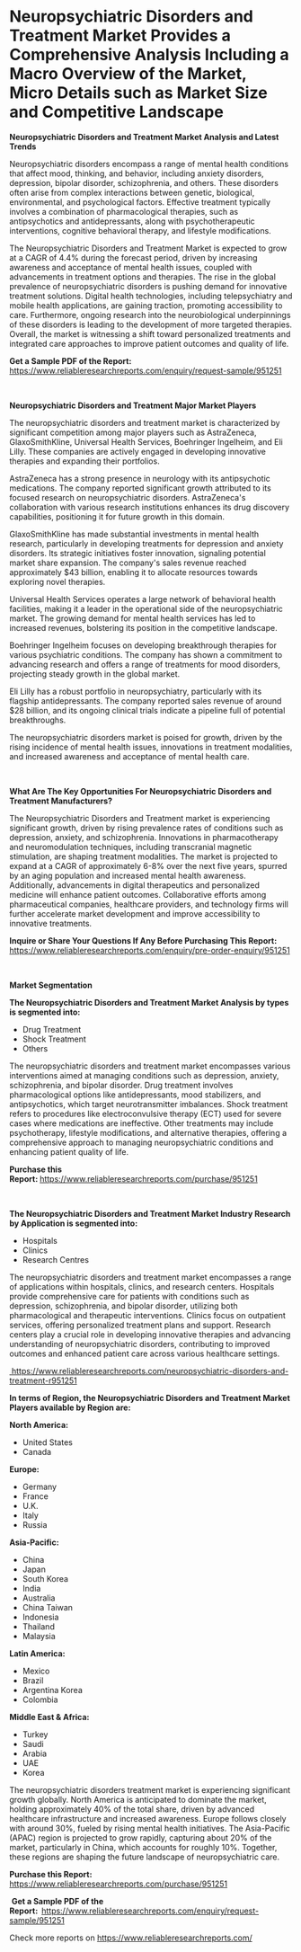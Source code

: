 <p><h1>Neuropsychiatric Disorders and Treatment Market Provides a Comprehensive Analysis Including a Macro Overview of the Market, Micro Details such as Market Size and Competitive Landscape</h1></p><p><strong>Neuropsychiatric Disorders and Treatment Market Analysis and Latest Trends</strong></p>
<p><p>Neuropsychiatric disorders encompass a range of mental health conditions that affect mood, thinking, and behavior, including anxiety disorders, depression, bipolar disorder, schizophrenia, and others. These disorders often arise from complex interactions between genetic, biological, environmental, and psychological factors. Effective treatment typically involves a combination of pharmacological therapies, such as antipsychotics and antidepressants, along with psychotherapeutic interventions, cognitive behavioral therapy, and lifestyle modifications.</p><p>The Neuropsychiatric Disorders and Treatment Market is expected to grow at a CAGR of 4.4% during the forecast period, driven by increasing awareness and acceptance of mental health issues, coupled with advancements in treatment options and therapies. The rise in the global prevalence of neuropsychiatric disorders is pushing demand for innovative treatment solutions. Digital health technologies, including telepsychiatry and mobile health applications, are gaining traction, promoting accessibility to care. Furthermore, ongoing research into the neurobiological underpinnings of these disorders is leading to the development of more targeted therapies. Overall, the market is witnessing a shift toward personalized treatments and integrated care approaches to improve patient outcomes and quality of life.</p></p>
<p><strong>Get a Sample PDF of the Report:&nbsp;</strong> <a href="https://www.reliableresearchreports.com/enquiry/request-sample/951251?utm_campaign=1674&utm_medium=2&utm_source=Github&utm_content=ia&utm_term=06032025&utm_id=neuropsychiatric-disorders-and-treatment">https://www.reliableresearchreports.com/enquiry/request-sample/951251</a></p>
<p>&nbsp;</p>
<p><strong>Neuropsychiatric Disorders and Treatment Major Market Players</strong></p>
<p><p>The neuropsychiatric disorders and treatment market is characterized by significant competition among major players such as AstraZeneca, GlaxoSmithKline, Universal Health Services, Boehringer Ingelheim, and Eli Lilly. These companies are actively engaged in developing innovative therapies and expanding their portfolios.</p><p>AstraZeneca has a strong presence in neurology with its antipsychotic medications. The company reported significant growth attributed to its focused research on neuropsychiatric disorders. AstraZeneca's collaboration with various research institutions enhances its drug discovery capabilities, positioning it for future growth in this domain.</p><p>GlaxoSmithKline has made substantial investments in mental health research, particularly in developing treatments for depression and anxiety disorders. Its strategic initiatives foster innovation, signaling potential market share expansion. The company's sales revenue reached approximately $43 billion, enabling it to allocate resources towards exploring novel therapies.</p><p>Universal Health Services operates a large network of behavioral health facilities, making it a leader in the operational side of the neuropsychiatric market. The growing demand for mental health services has led to increased revenues, bolstering its position in the competitive landscape.</p><p>Boehringer Ingelheim focuses on developing breakthrough therapies for various psychiatric conditions. The company has shown a commitment to advancing research and offers a range of treatments for mood disorders, projecting steady growth in the global market.</p><p>Eli Lilly has a robust portfolio in neuropsychiatry, particularly with its flagship antidepressants. The company reported sales revenue of around $28 billion, and its ongoing clinical trials indicate a pipeline full of potential breakthroughs.</p><p>The neuropsychiatric disorders market is poised for growth, driven by the rising incidence of mental health issues, innovations in treatment modalities, and increased awareness and acceptance of mental health care.</p></p>
<p>&nbsp;</p>
<p><strong>What Are The Key Opportunities For Neuropsychiatric Disorders and Treatment Manufacturers?</strong></p>
<p><p>The Neuropsychiatric Disorders and Treatment market is experiencing significant growth, driven by rising prevalence rates of conditions such as depression, anxiety, and schizophrenia. Innovations in pharmacotherapy and neuromodulation techniques, including transcranial magnetic stimulation, are shaping treatment modalities. The market is projected to expand at a CAGR of approximately 6-8% over the next five years, spurred by an aging population and increased mental health awareness. Additionally, advancements in digital therapeutics and personalized medicine will enhance patient outcomes. Collaborative efforts among pharmaceutical companies, healthcare providers, and technology firms will further accelerate market development and improve accessibility to innovative treatments.</p></p>
<p><strong>Inquire or Share Your Questions If Any Before Purchasing This Report:</strong> <a href="https://www.reliableresearchreports.com/enquiry/pre-order-enquiry/951251?utm_campaign=1674&utm_medium=2&utm_source=Github&utm_content=ia&utm_term=06032025&utm_id=neuropsychiatric-disorders-and-treatment">https://www.reliableresearchreports.com/enquiry/pre-order-enquiry/951251</a></p>
<p>&nbsp;</p>
<p><strong>Market Segmentation</strong></p>
<p><strong>The Neuropsychiatric Disorders and Treatment Market Analysis by types is segmented into:</strong></p>
<p><ul><li>Drug Treatment</li><li>Shock Treatment</li><li>Others</li></ul></p>
<p><p>The neuropsychiatric disorders and treatment market encompasses various interventions aimed at managing conditions such as depression, anxiety, schizophrenia, and bipolar disorder. Drug treatment involves pharmacological options like antidepressants, mood stabilizers, and antipsychotics, which target neurotransmitter imbalances. Shock treatment refers to procedures like electroconvulsive therapy (ECT) used for severe cases where medications are ineffective. Other treatments may include psychotherapy, lifestyle modifications, and alternative therapies, offering a comprehensive approach to managing neuropsychiatric conditions and enhancing patient quality of life.</p></p>
<p><strong>Purchase this Report:&nbsp;</strong><a href="https://www.reliableresearchreports.com/purchase/951251?utm_campaign=1674&utm_medium=2&utm_source=Github&utm_content=ia&utm_term=06032025&utm_id=neuropsychiatric-disorders-and-treatment">https://www.reliableresearchreports.com/purchase/951251</a></p>
<p>&nbsp;</p>
<p><strong>The Neuropsychiatric Disorders and Treatment Market Industry Research by Application is segmented into:</strong></p>
<p><ul><li>Hospitals</li><li>Clinics</li><li>Research Centres</li></ul></p>
<p><p>The neuropsychiatric disorders and treatment market encompasses a range of applications within hospitals, clinics, and research centers. Hospitals provide comprehensive care for patients with conditions such as depression, schizophrenia, and bipolar disorder, utilizing both pharmacological and therapeutic interventions. Clinics focus on outpatient services, offering personalized treatment plans and support. Research centers play a crucial role in developing innovative therapies and advancing understanding of neuropsychiatric disorders, contributing to improved outcomes and enhanced patient care across various healthcare settings.</p></p>
<p><a href="https://www.reliableresearchreports.com/neuropsychiatric-disorders-and-treatment-r951251?utm_campaign=1674&utm_medium=2&utm_source=Github&utm_content=ia&utm_term=06032025&utm_id=neuropsychiatric-disorders-and-treatment">&nbsp;https://www.reliableresearchreports.com/neuropsychiatric-disorders-and-treatment-r951251</a></p>
<p><strong>In terms of Region, the Neuropsychiatric Disorders and Treatment Market Players available by Region are:</strong></p>
<p>
    <p> <strong> North America: </strong>
        <ul>
            <li>United States</li>
            <li>Canada</li>
        </ul>
        </p> 
    <p> <strong> Europe: </strong>
        <ul>
            <li>Germany</li>
            <li>France</li>
            <li>U.K.</li>
            <li>Italy</li>
            <li>Russia</li>
        </ul>
        </p> 
    <p> <strong> Asia-Pacific: </strong>
        <ul>
            <li>China</li>
            <li>Japan</li>
            <li>South Korea</li>
            <li>India</li>
            <li>Australia</li>
            <li>China Taiwan</li>
            <li>Indonesia</li>
            <li>Thailand</li>
            <li>Malaysia</li>
        </ul>
        </p> 
    <p> <strong> Latin America: </strong>
        <ul>
            <li>Mexico</li>
            <li>Brazil</li>
            <li>Argentina Korea</li>
            <li>Colombia</li>
        </ul>
        </p> 
    <p> <strong> Middle East & Africa: </strong>
        <ul>
            <li>Turkey</li>
            <li>Saudi</li>
            <li>Arabia</li>
            <li>UAE</li>
            <li>Korea</li>
        </ul>
    </p>
    </p>
<p><p>The neuropsychiatric disorders treatment market is experiencing significant growth globally. North America is anticipated to dominate the market, holding approximately 40% of the total share, driven by advanced healthcare infrastructure and increased awareness. Europe follows closely with around 30%, fueled by rising mental health initiatives. The Asia-Pacific (APAC) region is projected to grow rapidly, capturing about 20% of the market, particularly in China, which accounts for roughly 10%. Together, these regions are shaping the future landscape of neuropsychiatric care.</p></p>
<p><strong>Purchase this Report: </strong><a href="https://www.reliableresearchreports.com/purchase/951251?utm_campaign=1674&utm_medium=2&utm_source=Github&utm_content=ia&utm_term=06032025&utm_id=neuropsychiatric-disorders-and-treatment">https://www.reliableresearchreports.com/purchase/951251</a></p>
<p>&nbsp;<strong>Get a Sample PDF of the Report:&nbsp;&nbsp;</strong><a href="https://www.reliableresearchreports.com/enquiry/request-sample/951251?utm_campaign=1674&utm_medium=2&utm_source=Github&utm_content=ia&utm_term=06032025&utm_id=neuropsychiatric-disorders-and-treatment">https://www.reliableresearchreports.com/enquiry/request-sample/951251</a></p>
<p><strong></strong></p>
<p>Check more reports on <a href="https://www.reliableresearchreports.com/?utm_campaign=1674&utm_medium=2&utm_source=Github&utm_content=ia&utm_term=06032025&utm_id=neuropsychiatric-disorders-and-treatment">https://www.reliableresearchreports.com/</a></p>
